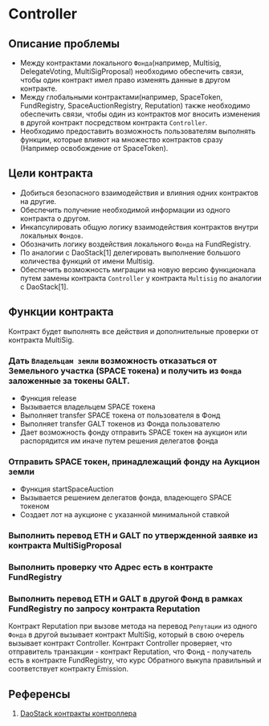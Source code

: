 # Controller

## Описание проблемы
- Между контрактами локального `Фонда`(например, Multisig, DelegateVoting, MultiSigProposal) необходимо обеспечить связи, чтобы один контракт имел право изменять данные в другом контракте.
- Между глобальными контрактами(например, SpaceToken, FundRegistry, SpaceAuctionRegistry, Reputation) также необходимо обеспечить связи, чтобы один из контрактов мог вносить изменения в другой контракт посредством контракта `Controller`.
- Необходимо предоставить возможность пользователям выполнять функции, которые влияют на множество контрактов сразу (Например освобождение от SpaceToken).

## Цели контракта
- Добиться безопасного взаимодействия и влияния одних контрактов на другие.
- Обеспечить получение необходимой информации из одного контракта о другом.
- Инкапсулировать общую логику взаимодействия контрактов внутри локальных `Фондов`.
- Обозначить логику воздействия локального `Фонда` на FundRegistry.
- По аналогии с DaoStack[1] делегировать выполнение большого количества функций от имени Multisig.
- Обеспечить возможность миграции на новую версию функционала путем замены контракта `Controller` у контракта `Multisig` по аналогии с DaoStack[1].

## Функции контракта
Контракт будет выполнять все действия и дополнительные проверки от контракта MultiSig.

### Дать `Владельцам земли` возможность отказаться от Земельного участка (SPACE токена) и получить из `Фонда` заложенные за  токены GALT.
- Функция release
- Вызывается владельцем SPACE токена
- Выполняет transfer SPACE токена от пользователя в Фонд
- Выполняет transfer GALT токенов из Фонда пользователю
- Дает возможность фонду отправить SPACE токен на аукцион или распорядится им иначе путем решения делегатов фонда

### Отправить SPACE токен, принадлежащий фонду на Аукцион земли
- Функция startSpaceAuction
- Вызывается решением делегатов фонда, владеющего SPACE токеном
- Создает лот на аукционе с указанной минимальной ставкой

### Выполнить перевод ETH и GALT по утвержденной заявке из контракта MultiSigProposal

### Выполнить проверку что Адрес есть в контракте FundRegistry

### Выполнить перевод ETH и GALT в другой Фонд в рамках FundRegistry по запросу контракта Reputation
Контракт Reputation при вызове метода на перевод `Репутации` из одного `Фонда` в другой вызывает контракт MultiSig, который в свою очерель вызывает контракт Controller. Контракт Controller проверяет, что отправитель транзакции - контракт Reputation, что Фонд - получатель есть в контракте FundRegistry, что курс Обратного выкупа правильный и соответствует контракту Emission.

## Референсы
1. [DaoStack контракты контроллера](https://github.com/daostack/arc/tree/master/contracts/controller)
